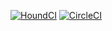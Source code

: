 
[![HoundCI](https://img.shields.io/badge/style-yellow?style=flat&logo=houndci&label=HoundCI)](https://houndci.com)
[![CircleCI](https://dl.circleci.com/status-badge/img/gh/atlp-rwanda/e-commerce-furebo-32-bn/tree/main.svg?style=svg)](https://dl.circleci.com/status-badge/redirect/gh/atlp-rwanda/e-commerce-furebo-32-bn/tree/main)
